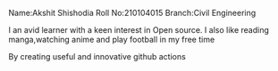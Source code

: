 Name:Akshit Shishodia
Roll No:210104015
Branch:Civil Engineering

I an avid learner with a keen interest in Open source.
I also like reading manga,watching anime and play football in my free time

By creating useful and innovative github actions

